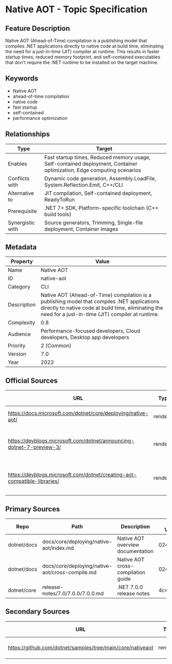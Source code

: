 # Native AOT - Topic Specification

## Feature Description

Native AOT (Ahead-of-Time) compilation is a publishing model that compiles .NET applications directly to native code at build time, eliminating the need for a just-in-time (JIT) compiler at runtime. This results in faster startup times, reduced memory footprint, and self-contained executables that don't require the .NET runtime to be installed on the target machine.

## Keywords

- Native AOT
- ahead-of-time compilation
- native code
- fast startup
- self-contained
- performance optimization

## Relationships

| Type | Target |
| --- | --- |
| Enables | Fast startup times, Reduced memory usage, Self-contained deployment, Container optimization, Edge computing scenarios |
| Conflicts with | Dynamic code generation, Assembly.LoadFile, System.Reflection.Emit, C++/CLI |
| Alternative to | JIT compilation, Self-contained deployment, ReadyToRun |
| Prerequisite | .NET 7+ SDK, Platform-specific toolchain (C++ build tools) |
| Synergistic with | Source generators, Trimming, Single-file deployment, Container images |

## Metadata

| Property | Value |
| --- | --- |
| Name | Native AOT |
| ID | native-aot |
| Category | CLI |
| Description | Native AOT (Ahead-of-Time) compilation is a publishing model that compiles .NET applications directly to native code at build time, eliminating the need for a just-in-time (JIT) compiler at runtime. |
| Complexity | 0.8 |
| Audience | Performance-focused developers, Cloud developers, Desktop app developers |
| Priority | 2 (Common) |
| Version | 7.0 |
| Year | 2022 |

## Official Sources

| URL | Type | Description | Last Verified |
| --- | --- | --- | --- |
| https://docs.microsoft.com/dotnet/core/deploying/native-aot/ | rendered | Main Native AOT documentation | 2025-09-20 |
| https://devblogs.microsoft.com/dotnet/announcing-dotnet-7-preview-3/ | rendered | .NET 7 Preview 3 announcement with Native AOT | 2025-09-20 |
| https://devblogs.microsoft.com/dotnet/creating-aot-compatible-libraries/ | rendered | How to make libraries compatible with native AOT | - |

## Primary Sources

| Repo | Path | Description | Last Verified |
| --- | --- | --- | --- |
| dotnet/docs | docs/core/deploying/native-aot/index.md | Native AOT overview documentation | 0249c38f27 |
| dotnet/docs | docs/core/deploying/native-aot/cross-compile.md | Native AOT cross-compilation guide | 0249c38f27 |
| dotnet/core | release-notes/7.0/7.0.0/7.0.0.md | .NET 7.0.0 release notes | 4c489a6a |

## Secondary Sources

| URL | Type | Description | Last Verified |
| --- | --- | --- | --- |
| https://github.com/dotnet/samples/tree/main/core/nativeaot | rendered | Official Native AOT samples | 2025-09-20 |
